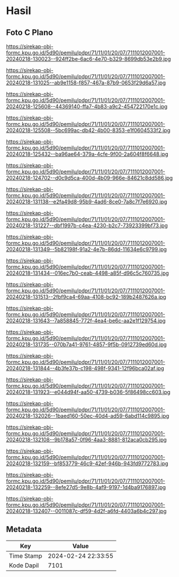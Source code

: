 # Hasil

## Foto C Plano

https://sirekap-obj-formc.kpu.go.id/5d90/pemilu/pdpr/71/11/01/20/07/7111012007001-20240218-130023--924ff2be-6ac6-4e70-b329-8699db53e2b9.jpg

https://sirekap-obj-formc.kpu.go.id/5d90/pemilu/pdpr/71/11/01/20/07/7111012007001-20240218-131025--ab9e1158-f857-467a-87b9-0653f29d6a57.jpg

https://sirekap-obj-formc.kpu.go.id/5d90/pemilu/pdpr/71/11/01/20/07/7111012007001-20240218-125608--44369140-ffa7-4b83-a9c2-454722170e1c.jpg

https://sirekap-obj-formc.kpu.go.id/5d90/pemilu/pdpr/71/11/01/20/07/7111012007001-20240218-125508--5bc699ac-db42-4b00-8353-e1f0604533f2.jpg

https://sirekap-obj-formc.kpu.go.id/5d90/pemilu/pdpr/71/11/01/20/07/7111012007001-20240218-125432--ba96ae64-379a-4cfe-9f00-2a604f8f6648.jpg

https://sirekap-obj-formc.kpu.go.id/5d90/pemilu/pdpr/71/11/01/20/07/7111012007001-20240218-124702--d0c9d5ca-400d-4b09-966e-84621c8dd586.jpg

https://sirekap-obj-formc.kpu.go.id/5d90/pemilu/pdpr/71/11/01/20/07/7111012007001-20240218-131138--e2fa49d8-95b9-4ad6-8ce0-7a8c7f7e6920.jpg

https://sirekap-obj-formc.kpu.go.id/5d90/pemilu/pdpr/71/11/01/20/07/7111012007001-20240218-131227--dbf1997b-c4ea-4230-b2c7-73923399bf73.jpg

https://sirekap-obj-formc.kpu.go.id/5d90/pemilu/pdpr/71/11/01/20/07/7111012007001-20240218-131349--5b82198f-91a2-4e7b-86dd-11634e6c9799.jpg

https://sirekap-obj-formc.kpu.go.id/5d90/pemilu/pdpr/71/11/01/20/07/7111012007001-20240218-131434--016ec7b0-ceab-4498-a85f-d96c5c760735.jpg

https://sirekap-obj-formc.kpu.go.id/5d90/pemilu/pdpr/71/11/01/20/07/7111012007001-20240218-131513--2fbf9ca4-69aa-4108-bc92-189b2487626a.jpg

https://sirekap-obj-formc.kpu.go.id/5d90/pemilu/pdpr/71/11/01/20/07/7111012007001-20240218-131643--7a858845-772f-4ea4-be6c-aa2e1f129754.jpg

https://sirekap-obj-formc.kpu.go.id/5d90/pemilu/pdpr/71/11/01/20/07/7111012007001-20240218-131735--070b7a41-9761-4857-9f5b-0912739ed60d.jpg

https://sirekap-obj-formc.kpu.go.id/5d90/pemilu/pdpr/71/11/01/20/07/7111012007001-20240218-131844--4b3fe37b-c198-498f-9341-12f96bca02af.jpg

https://sirekap-obj-formc.kpu.go.id/5d90/pemilu/pdpr/71/11/01/20/07/7111012007001-20240218-131923--e044d94f-aa50-4739-b036-5f86498cc603.jpg

https://sirekap-obj-formc.kpu.go.id/5d90/pemilu/pdpr/71/11/01/20/07/7111012007001-20240218-132026--1baed160-50ec-40d4-ad59-6abd114c9895.jpg

https://sirekap-obj-formc.kpu.go.id/5d90/pemilu/pdpr/71/11/01/20/07/7111012007001-20240218-132108--9b178a57-0f96-4aa3-8881-812aca0cb295.jpg

https://sirekap-obj-formc.kpu.go.id/5d90/pemilu/pdpr/71/11/01/20/07/7111012007001-20240218-132159--bf853779-46c9-42ef-946b-943fd9772783.jpg

https://sirekap-obj-formc.kpu.go.id/5d90/pemilu/pdpr/71/11/01/20/07/7111012007001-20240218-132259--8efe27d5-9e8b-4af9-9197-1d4ba9176897.jpg

https://sirekap-obj-formc.kpu.go.id/5d90/pemilu/pdpr/71/11/01/20/07/7111012007001-20240218-132407--0011087c-df59-4d2f-a6fd-4403a6b4c297.jpg


## Metadata

| Key        | Value               |
| ---------- | ------------------- |
| Time Stamp | 2024-02-24 22:33:55 |
| Kode Dapil | 7101                |



